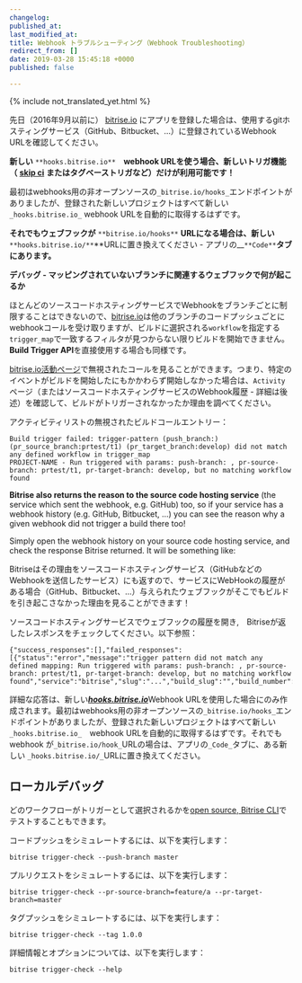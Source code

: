 ```yaml
---
changelog:
published_at:
last_modified_at:
title: Webhook トラブルシューティング（Webhook Troubleshooting）
redirect_from: []
date: 2019-03-28 15:45:18 +0000
published: false

---
```

{% include not_translated_yet.html %}

先日（2016年9月以前に） [bitrise.io](https://www.bitrise.io) にアプリを登録した場合は、使用するgitホスティングサービス（GitHub、Bitbucket、...）に登録されているWebhook URLを確認してください。

**新しい**  `**hooks.bitrise.io**`　**webhook URLを使う場合、新しいトリガ機能（** [**skip ci**](https://bitrise-io.github.io/devcenter/tips-and-tricks/skip-a-build/) **またはタグベーストリガなど）だけが利用可能です！**

最初はwebhooks用の非オープンソースの`_bitrise.io/hooks_`エンドポイントがありましたが、登録された新しいプロジェクトはすべて新しい`_hooks.bitrise.io_` webhook URLを自動的に取得するはずです。

**それでもウェブフックが** `**bitrise.io/hooks**` **URLになる場合は、新しい** `**hooks.bitrise.io/**`**URLに置き換えてください - アプリの__`**Code**`**タブにあります。**

**デバッグ - マッピングされていないブランチに関連するウェブフックで何が起こるか**

ほとんどのソースコードホスティングサービスでWebhookをブランチごとに制限することはできないので、[bitrise.io](https://www.bitrise.io)は他のブランチのコードプッシュごとにwebhookコールを受け取りますが、ビルドに選択される`workflow`を指定する`trigger_map`で一致するフィルタが見つからない限りビルドを開始できません。 **Build Trigger API**を直接使用する場合も同様です。

[bitrise.io活動ページ](http://www.bitrise.io/activity)で無視されたコールを見ることができます。つまり、特定のイベントがビルドを開始したにもかかわらず開始しなかった場合は、`Activity`ページ（またはソースコードホスティングサービスのWebhook履歴 - 詳細は後述）を確認して、ビルドがトリガーされなかったか理由を調べてください。

アクティビティリストの無視されたビルドコールエントリー：

    Build trigger failed: trigger-pattern (push_branch:) (pr_source_branch:prtest/t1) (pr_target_branch:develop) did not match any defined workflow in trigger_map
    PROJECT-NAME - Run triggered with params: push-branch: , pr-source-branch: prtest/t1, pr-target-branch: develop, but no matching workflow found

**Bitrise also returns the reason to the source code hosting service** (the service which sent the webhook, e.g. GitHub) too, so if your service has a webhook history (e.g. GitHub, Bitbucket, ...) you can see the reason why a given webhook did not trigger a build there too!

Simply open the webhook history on your source code hosting service, and check the response Bitrise returned. It will be something like:

Bitriseはその理由をソースコードホスティングサービス（GitHubなどのWebhookを送信したサービス）にも返すので、サービスにWebHookの履歴がある場合（GitHub、Bitbucket、...）与えられたウェブフックがそこでもビルドを引き起こさなかった理由を見ることができます！

ソースコードホスティングサービスでウェブフックの履歴を開き,　Bitriseが返したレスポンスをチェックしてください。以下参照：

    {"success_responses":[],"failed_responses":[{"status":"error","message":"trigger pattern did not match any defined mapping: Run triggered with params: push-branch: , pr-source-branch: prtest/t1, pr-target-branch: develop, but no matching workflow found","service":"bitrise","slug":"...","build_slug":"","build_number":0,"build_url":"","triggered_workflow":""}]}

詳細な応答は、新しい[**_hooks.bitrise.io_**](https://hooks.bitrise.io)Webhook URLを使用した場合にのみ作成されます。最初はwebhooks用の非オープンソースの`_bitrise.io/hooks_`エンドポイントがありましたが、登録された新しいプロジェクトはすべて新しい`_hooks.bitrise.io_`　webhook URLを自動的に取得するはずです。それでもwebhook が`_bitrise.io/hook_`URLの場合は、アプリの`_Code_`タブに、ある新しい `_hooks.bitrise.io/_`URLに置き換えてください。

## ローカルデバッグ

どのワークフローがトリガーとして選択されるかを[open source, Bitrise CLI](https://www.bitrise.io/cli)でテストすることもできます。

コードプッシュをシミュレートするには、以下を実行します：

    bitrise trigger-check --push-branch master

プルリクエストをシミュレートするには、以下を実行します：

    bitrise trigger-check --pr-source-branch=feature/a --pr-target-branch=master

タグプッシュをシミュレートするには、以下を実行します：

    bitrise trigger-check --tag 1.0.0

詳細情報とオプションについては、以下を実行します：

    bitrise trigger-check --help